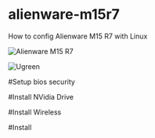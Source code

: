 # alienware-m15r7
How to config Alienware M15 R7 with Linux

![Alienware M15 R7](assetes/dell-alienware-m15-r7.jpg)

![Ugreen](assetes/ugreen_hub_usb-c-9in1.jpg)


#Setup bios security

#Install NVidia Drive

#Install Wireless

#Install

